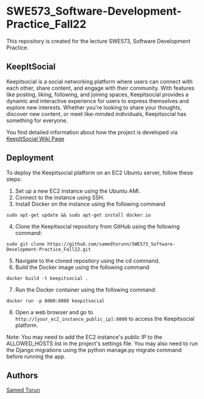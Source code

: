 # SWE573_Software-Development-Practice_Fall22
This repository is created for the lecture SWE573, Software Development Practice.

## KeepItSocial

Keepitsocial is a social networking platform where users can connect with each other, share content, and engage with their community. With features like posting, liking, following, and joining spaces, Keepitsocial provides a dynamic and interactive experience for users to express themselves and explore new interests. Whether you're looking to share your thoughts, discover new content, or meet like-minded individuals, Keepitsocial has something for everyone.

You find detailed information about how the project is developed via [KeepItSocial Wiki Page](https://github.com/samedtorunn/SWE573_Software-Development-Practice_Fall22/wiki)


## Deployment

To deploy the Keepitsocial platform on an EC2 Ubuntu server, follow these steps:


1. Set up a new EC2 instance using the Ubuntu AMI.
2. Connect to the instance using SSH.
3. Install Docker on the instance using the following command

`sudo apt-get update && sudo apt-get install docker.io`

4. Clone the Keepitsocial repository from GitHub using the following command:

`sudo git clone https://github.com/samedtorunn/SWE573_Software-Development-Practice_Fall22.git`

5. Navigate to the cloned repository using the cd command.
6. Build the Docker image using the following command

`docker build -t keepitsocial .`

7. Run the Docker container using the following command:

`docker run -p 8000:8000 keepitsocial`

8. Open a web browser and go to `http://[your_ec2_instance_public_ip]:8000` to access the Keepitsocial platform.

Note: You may need to add the EC2 instance's public IP to the ALLOWED_HOSTS list in the project's settings file. You may also need to run the Django migrations using the python manage.py migrate command before running the app.


## Authors

[Samed Torun](https://github.com/samedtorunn)

